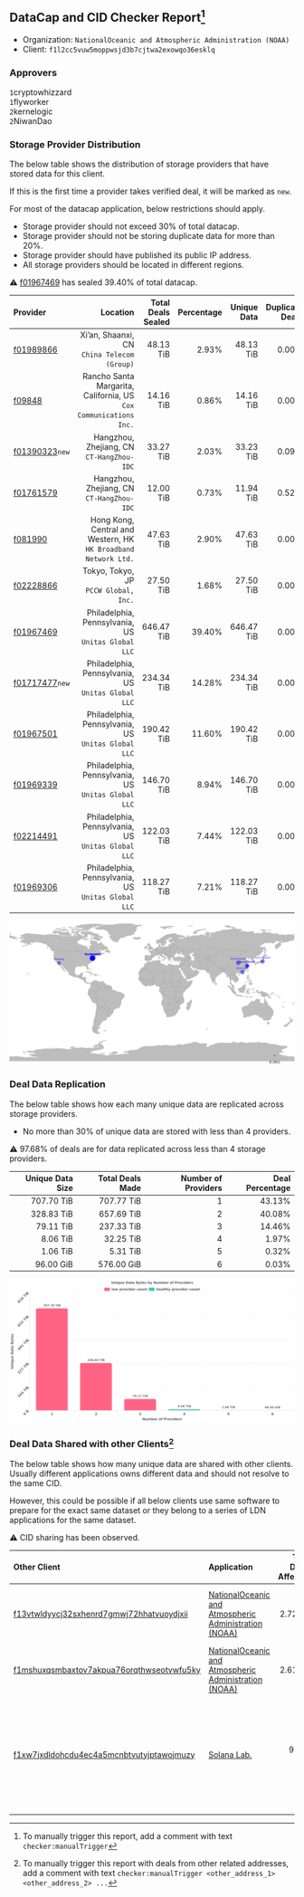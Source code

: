 ## DataCap and CID Checker Report[^1]
 - Organization: `NationalOceanic and Atmospheric Administration (NOAA)`
 - Client: `f1l2cc5vuw5moppwsjd3b7cjtwa2exowqo36esklq`
### Approvers
`1`cryptowhizzard<br/>`1`flyworker<br/>`2`kernelogic<br/>`2`NiwanDao

### Storage Provider Distribution
The below table shows the distribution of storage providers that have stored data for this client.

If this is the first time a provider takes verified deal, it will be marked as `new`.

For most of the datacap application, below restrictions should apply.
 - Storage provider should not exceed 30% of total datacap.
 - Storage provider should not be storing duplicate data for more than 20%.
 - Storage provider should have published its public IP address.
 - All storage providers should be located in different regions.

⚠️ [f01967469](https://filfox.info/en/address/f01967469) has sealed 39.40% of total datacap.

| Provider                                                    |                                                             Location | Total Deals Sealed | Percentage | Unique Data | Duplicate Deals |
| :---------------------------------------------------------- | -------------------------------------------------------------------: | -----------------: | ---------: | ----------: | --------------: |
| [f01989866](https://filfox.info/en/address/f01989866)       |                       Xi’an, Shaanxi, CN<br/>`China Telecom (Group)` |          48.13 TiB |      2.93% |   48.13 TiB |           0.00% |
| [f09848](https://filfox.info/en/address/f09848)             | Rancho Santa Margarita, California, US<br/>`Cox Communications Inc.` |          14.16 TiB |      0.86% |   14.16 TiB |           0.00% |
| [f01390323](https://filfox.info/en/address/f01390323)`new`  |                         Hangzhou, Zhejiang, CN<br/>`CT-HangZhou-IDC` |          33.27 TiB |      2.03% |   33.23 TiB |           0.09% |
| [f01761579](https://filfox.info/en/address/f01761579)       |                         Hangzhou, Zhejiang, CN<br/>`CT-HangZhou-IDC` |          12.00 TiB |      0.73% |   11.94 TiB |           0.52% |
| [f081990](https://filfox.info/en/address/f081990)           |   Hong Kong, Central and Western, HK<br/>`HK Broadband Network Ltd.` |          47.63 TiB |      2.90% |   47.63 TiB |           0.00% |
| [f02228866](https://filfox.info/en/address/f02228866)       |                             Tokyo, Tokyo, JP<br/>`PCCW Global, Inc.` |          27.50 TiB |      1.68% |   27.50 TiB |           0.00% |
| [f01967469](https://filfox.info/en/address/f01967469)       |               Philadelphia, Pennsylvania, US<br/>`Unitas Global LLC` |         646.47 TiB |     39.40% |  646.47 TiB |           0.00% |
| [f01717477](https://filfox.info/en/address/f01717477)`new`  |               Philadelphia, Pennsylvania, US<br/>`Unitas Global LLC` |         234.34 TiB |     14.28% |  234.34 TiB |           0.00% |
| [f01967501](https://filfox.info/en/address/f01967501)       |               Philadelphia, Pennsylvania, US<br/>`Unitas Global LLC` |         190.42 TiB |     11.60% |  190.42 TiB |           0.00% |
| [f01969339](https://filfox.info/en/address/f01969339)       |               Philadelphia, Pennsylvania, US<br/>`Unitas Global LLC` |         146.70 TiB |      8.94% |  146.70 TiB |           0.00% |
| [f02214491](https://filfox.info/en/address/f02214491)       |               Philadelphia, Pennsylvania, US<br/>`Unitas Global LLC` |         122.03 TiB |      7.44% |  122.03 TiB |           0.00% |
| [f01969306](https://filfox.info/en/address/f01969306)       |               Philadelphia, Pennsylvania, US<br/>`Unitas Global LLC` |         118.27 TiB |      7.21% |  118.27 TiB |           0.00% |

<img src="https://raw.githubusercontent.com/data-preservation-programs/filplus-checker-assets/main/filecoin-project/filecoin-plus-large-datasets/issues/1955/1688373751452.png"/>

### Deal Data Replication
The below table shows how each many unique data are replicated across storage providers.

- No more than 30% of unique data are stored with less than 4 providers.

⚠️ 97.68% of deals are for data replicated across less than 4 storage providers.

| Unique Data Size | Total Deals Made | Number of Providers | Deal Percentage |
| ---------------: | ---------------: | ------------------: | --------------: |
|       707.70 TiB |       707.77 TiB |                   1 |          43.13% |
|       328.83 TiB |       657.69 TiB |                   2 |          40.08% |
|        79.11 TiB |       237.33 TiB |                   3 |          14.46% |
|         8.06 TiB |        32.25 TiB |                   4 |           1.97% |
|         1.06 TiB |         5.31 TiB |                   5 |           0.32% |
|        96.00 GiB |       576.00 GiB |                   6 |           0.03% |

<img src="https://raw.githubusercontent.com/data-preservation-programs/filplus-checker-assets/main/filecoin-project/filecoin-plus-large-datasets/issues/1955/1688373752244.png"/>

### Deal Data Shared with other Clients[^3]
The below table shows how many unique data are shared with other clients.
Usually different applications owns different data and should not resolve to the same CID.

However, this could be possible if all below clients use same software to prepare for the exact same dataset or they belong to a series of LDN applications for the same dataset.

⚠️ CID sharing has been observed.

| Other Client                                                                                                          | Application                                                                                                                             | Total Deals Affected | Unique CIDs | Approvers                                                                                                                                                                                                                          |
| :-------------------------------------------------------------------------------------------------------------------- | :-------------------------------------------------------------------------------------------------------------------------------------- | -------------------: | ----------: | :--------------------------------------------------------------------------------------------------------------------------------------------------------------------------------------------------------------------------------- |
| [f13vtwldyycj32sxhenrd7gmwj72hhatvuoydjxii](https://filfox.info/en/address/f13vtwldyycj32sxhenrd7gmwj72hhatvuoydjxii) | [NationalOceanic and Atmospheric Administration \(NOAA\)](https://github.com/filecoin-project/filecoin-plus-large-datasets/issues/1483) |             2.72 PiB |      30,898 | `2`cryptowhizzard<br/>`2`flyworker<br/>`1`herrehesse<br/>`3`kernelogic<br/>`1`liyunzhi-666<br/>`3`NiwanDao                                                                                                                         |
| [f1mshuxqsmbaxtov7akpua76orqthwseotvwfu5ky](https://filfox.info/en/address/f1mshuxqsmbaxtov7akpua76orqthwseotvwfu5ky) | [NationalOceanic and Atmospheric Administration \(NOAA\)](https://github.com/filecoin-project/filecoin-plus-large-datasets/issues/1682) |             2.61 PiB |      36,323 | `1`cryptowhizzard<br/>`2`flyworker<br/>`3`kernelogic<br/>`1`liyunzhi-666<br/>`3`NiwanDao                                                                                                                                           |
| [f1xw7jxdldohcdu4ec4a5mcnbtvutyjptawojmuzy](https://filfox.info/en/address/f1xw7jxdldohcdu4ec4a5mcnbtvutyjptawojmuzy) | [Solana Lab\.](https://github.com/filecoin-project/filecoin-plus-large-datasets/issues/923)                                             |            96.00 GiB |           1 | `2`1ane-1<br/>`1`Bitrise0111<br/>`2`cryptowhizzard<br/>`2`igoovo<br/>`3`kernelogic<br/>`2`liyunzhi-666<br/>`2`luobin544<br/>`1`METAVERSEDATAMINING<br/>`1`mikezli<br/>`2`newwebgroup<br/>`3`SuperChaiChai<br/>`2`Tom-OriginStorage |

[^1]: To manually trigger this report, add a comment with text `checker:manualTrigger`

[^2]: Deals from those addresses are combined into this report as they are specified with `checker:manualTrigger`

[^3]: To manually trigger this report with deals from other related addresses, add a comment with text `checker:manualTrigger <other_address_1> <other_address_2> ...`
